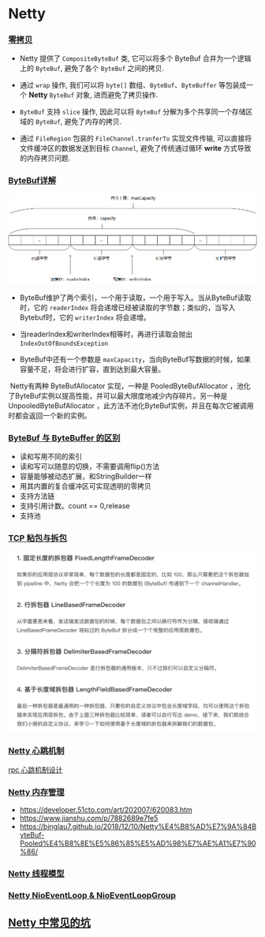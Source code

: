 # Netty

### [零拷贝](https://juejin.im/post/5e3a299c6fb9a07cc50ef97b)

- Netty 提供了 `CompositeByteBuf` 类, 它可以将多个 ByteBuf 合并为一个逻辑上的 `ByteBuf`, 避免了各个 `ByteBuf` 之间的拷贝.

- 通过 `wrap` 操作, 我们可以将 `byte[]` 数组、`ByteBuf`、`ByteBuffer` 等包装成一个 **Netty** `ByteBuf` 对象, 进而避免了拷贝操作.

- `ByteBuf` 支持 `slice` 操作, 因此可以将 `ByteBuf` 分解为多个共享同一个存储区域的 `ByteBuf`, 避免了内存的拷贝.

- 通过 `FileRegion` 包装的 `FileChannel.tranferTo` 实现文件传输, 可以直接将文件缓冲区的数据发送到目标 `Channel`, 避免了传统通过循环 **write** 方式导致的内存拷贝问题.

### [ByteBuf详解](https://juejin.im/entry/5c03db42e51d45511f448424)

![](img/67bf9532.png)
- ByteBuf维护了两个索引，一个用于读取，一个用于写入。当从ByteBuf读取时，它的 `readerIndex` 将会递增已经被读取的字节数；类似的，当写入Bytebuf时，它的 `writerIndex` 将会递增。

- 当readerIndex和writerIndex相等时，再进行读取会抛出 `IndexOutOfBoundsException`

- ByteBuf中还有一个参数是 `maxCapacity`，当向ByteBuf写数据的时候，如果容量不足，将会进行扩容，直到达到最大容量。

​ Netty有两种 ByteBufAllocator 实现，一种是 PooledByteBufAllocator ，池化了ByteBuf实例以提高性能，并可以最大限度地减少内存碎片。另一种是 UnpooledByteBufAllocator ，此方法不池化ByteBuf实例，并且在每次它被调用时都会返回一个新的实例。

### [ByteBuf 与 ByteBuffer 的区别](https://juejin.im/post/5c468f7be51d45524976275d)

- 读和写用不同的索引
- 读和写可以随意的切换，不需要调用flip()方法
- 容量能够被动态扩展，和StringBuilder一样
- 用其内置的复合缓冲区可实现透明的零拷贝
- 支持方法链
- 支持引用计数。count == 0,release
- 支持池

### [TCP 粘包与拆包](https://juejin.im/post/5b67902f6fb9a04fc67c1a24)

![](img/1f977fdf.png)

### [Netty 心跳机制](https://blog.csdn.net/a953713428/article/details/69378412)
[rpc 心跳机制设计](https://www.cnkirito.moe/heartbeat-design/)

### [Netty 内存管理](https://segmentfault.com/a/1190000021444859)
- https://developer.51cto.com/art/202007/620083.htm
- https://www.jianshu.com/p/7882689e7fe5
- https://binglau7.github.io/2018/12/10/Netty%E4%B8%AD%E7%9A%84ByteBuf-Pooled%E4%B8%8E%E5%86%85%E5%AD%98%E7%AE%A1%E7%90%86/

### [Netty 线程模型](https://juejin.im/post/5dac6ef75188252bc1657ead)
### [Netty NioEventLoop & NioEventLoopGroup](https://segmentfault.com/a/1190000007403873)

## [Netty 中常见的坑](https://ezlippi.com/blog/2020/02/netty-best-practice.html)
